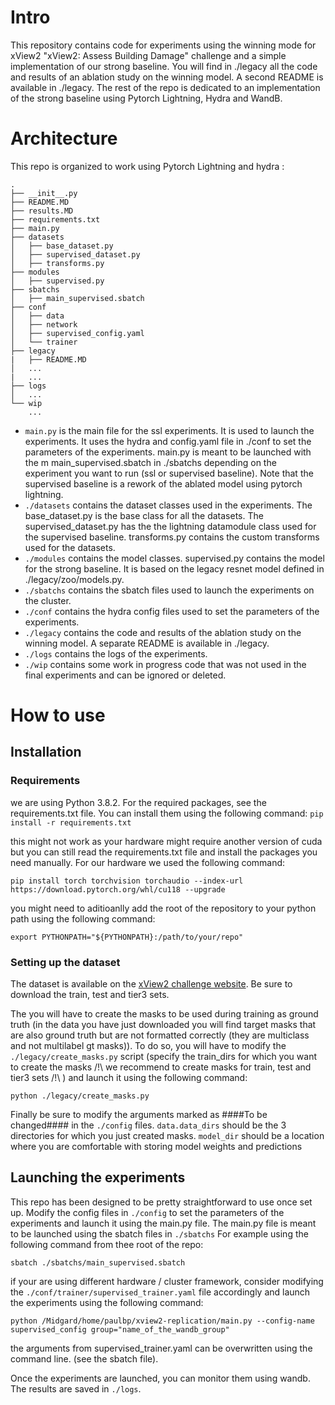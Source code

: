 # Intro
This repository contains code for experiments using the winning mode for xView2  "xView2: Assess Building Damage" challenge and a simple implementation of our strong baseline. 
You will find in ./legacy all the code and results of an ablation study on the winning model. A second README is available in ./legacy. The rest of the repo is dedicated to an implementation of the strong baseline using Pytorch Lightning, Hydra and WandB.

# Architecture
This repo is organized to work using Pytorch Lightning and hydra :
```
.
├── __init__.py
├── README.MD
├── results.MD
├── requirements.txt
├── main.py
├── datasets
│   ├── base_dataset.py
│   ├── supervised_dataset.py
│   ├── transforms.py
├── modules
│   ├── supervised.py
├── sbatchs
│   ├── main_supervised.sbatch
├── conf
│   ├── data
│   ├── network
│   ├── supervised_config.yaml
│   └── trainer
├── legacy
|   ├── README.MD
│   ...
|   ...
├── logs
│   ...
└── wip
    ...
```

- `main.py` is the main file for the ssl experiments. It is used to launch the experiments. It uses the hydra and config.yaml file in ./conf to set the parameters of the experiments. main.py is meant to be launched with the m main_supervised.sbatch in ./sbatchs depending on the experiment you want to run (ssl or supervised baseline). Note that the supervised baseline is a rework of the ablated model using pytorch lightning.
- `./datasets` contains the dataset classes used in the experiments. The base_dataset.py is the base class for all the datasets. The supervised_dataset.py has the  the lightning datamodule class used for the supervised baseline. transforms.py contains the custom transforms used for the datasets.
- `./modules` contains the model classes. supervised.py contains the model for the strong baseline. It is based on the legacy resnet model defined in ./legacy/zoo/models.py.
- `./sbatchs` contains the sbatch files used to launch the experiments on the cluster.
- `./conf` contains the hydra config files used to set the parameters of the experiments.
- `./legacy` contains the code and results of the ablation study on the winning model. A separate README is available in ./legacy.
- `./logs` contains the logs of the experiments.
- `./wip` contains some work in progress code that was not used in the final experiments and can be ignored or deleted.


# How to use
## Installation
### Requirements
we are using Python 3.8.2. For the required packages, see the requirements.txt file. You can install them using the following command:
```pip install -r requirements.txt```

this might not work as your hardware might require another version of cuda but you can still read the requirements.txt file and install the packages you need manually. For our hardware we used the following command:

```pip install torch torchvision torchaudio --index-url https://download.pytorch.org/whl/cu118 --upgrade```

you might need to aditioanlly add the root of the repository to your python path using the following command:

```export PYTHONPATH="${PYTHONPATH}:/path/to/your/repo"```
### Setting up the dataset

The dataset is available on the [xView2 challenge website](https://xview2.org/). Be sure to download the train, test and tier3 sets.

The you will have to create the masks to be used during training as ground truth (in the data you have just downloaded you will find target masks that are also ground truth but are not formatted correctly (they are multiclass and not multilabel gt masks)). To do so, you will have to modify the `./legacy/create_masks.py` script (specify the train_dirs for which you want to create the masks /!\ we recommend to create masks for train, test and tier3 sets /!\ ) and launch it using the following command:

```python ./legacy/create_masks.py```

Finally be sure to modify the arguments marked as ####To be changed#### in the `./config` files. `data.data_dirs` should be the 3 directories for which you just created masks. `model_dir` should be a location where you are comfortable with storing model weights and predictions


## Launching the experiments 

This repo has been designed to be pretty straightforward to use once set up. Modify the config files in `./config` to set the parameters of the experiments and launch it using the main.py file. The main.py file is meant to be launched using the sbatch files in `./sbatchs` For example using the following command from thee root of the repo:

```sbatch ./sbatchs/main_supervised.sbatch ```

if your are using different hardware / cluster framework, consider modifying the `./conf/trainer/supervised_trainer.yaml` file accordingly and launch the experiments using the following command:

```python /Midgard/home/paulbp/xview2-replication/main.py --config-name supervised_config group="name_of_the_wandb_group"```

the arguments from supervised_trainer.yaml can be overwritten using the command line. (see the sbatch file).

Once the experiments are launched, you can monitor them using wandb. The results are saved in `./logs`.
